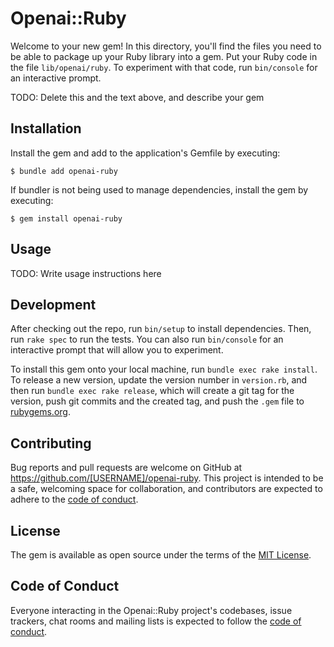 # Openai::Ruby

Welcome to your new gem! In this directory, you'll find the files you need to be able to package up your Ruby library into a gem. Put your Ruby code in the file `lib/openai/ruby`. To experiment with that code, run `bin/console` for an interactive prompt.

TODO: Delete this and the text above, and describe your gem

## Installation

Install the gem and add to the application's Gemfile by executing:

    $ bundle add openai-ruby

If bundler is not being used to manage dependencies, install the gem by executing:

    $ gem install openai-ruby

## Usage

TODO: Write usage instructions here

## Development

After checking out the repo, run `bin/setup` to install dependencies. Then, run `rake spec` to run the tests. You can also run `bin/console` for an interactive prompt that will allow you to experiment.

To install this gem onto your local machine, run `bundle exec rake install`. To release a new version, update the version number in `version.rb`, and then run `bundle exec rake release`, which will create a git tag for the version, push git commits and the created tag, and push the `.gem` file to [rubygems.org](https://rubygems.org).

## Contributing

Bug reports and pull requests are welcome on GitHub at https://github.com/[USERNAME]/openai-ruby. This project is intended to be a safe, welcoming space for collaboration, and contributors are expected to adhere to the [code of conduct](https://github.com/[USERNAME]/openai-ruby/blob/main/CODE_OF_CONDUCT.md).

## License

The gem is available as open source under the terms of the [MIT License](https://opensource.org/licenses/MIT).

## Code of Conduct

Everyone interacting in the Openai::Ruby project's codebases, issue trackers, chat rooms and mailing lists is expected to follow the [code of conduct](https://github.com/[USERNAME]/openai-ruby/blob/main/CODE_OF_CONDUCT.md).
